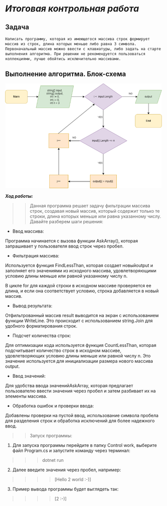 # **_Итоговая контрольная работа_** #


## **Задача** ##

    Написать программу, которая из имеющегося массива строк формирует массив из строк, длина которых меньше либо равна 3 символа. Первоначальный массив можно ввести с клавиатуры, либо задать на старте выполнения алгоритма. При решении не рекомендуется пользоваться коллекциями, лучше обойтись исключительно массивами.


## **Выполнение алгоритма. Блок-схема** ##

![Диаграмма](/block%20diagram/diagram.png)

***Ход работы:***

>> Данная программа решает задачу фильтрации массива строк, создавая новый массив, который содержит только те строки, длина которых меньше или равна указанному числу. Давайте разберем шаги решения:

* Ввод массива:

Программа начинается с вызова функции AskArray(), которая запрашивает у пользователя ввод строк через пробел.

* Фильтрация массива:

Используется функция FindLessThan, которая создает новыйoutput и заполняет его значениями из исходного массива, удовлетворяющими условию длины меньше или равной указанному числу n.

В цикле for для каждой строки в исходном массиве проверяется ее длина, и если она соответствует условию, строка добавляется в новый массив.

* Вывод результата:

Отфильтрованный массив result выводится на экран с использованием функции WriteLine. Это происходит с использованием string.Join для удобного форматирования строк.

* Подсчет количества строк:

Для оптимизации кода используется функция CountLessThan, которая подсчитывает количество строк в исходном массиве, удовлетворяющих условию длины меньше или равной числу n. Это значение используется для инициализации размера нового массива output.

* Ввод значений:

Для удобства ввода значенийAskArray, которая предлагает пользователю ввести значения через пробел и затем разбивает их на элементы массива.

* Обработка ошибок и проверки ввода:

Добавлены проверки на пустой ввод, использование символа пробела для разделения строк и обработка исключений для более надежного ввод.

>> Запуск программы:

1. Для запуска программы перейдите в папку Control work, выберите файл Program.cs и запустите команду через терминал:
    
 >>>  dotnet run

2. Далее введите значения через пробел, например:

 >>>>  [Hello 2 world :-)]

3. Пример вывода программы будет выглядеть так:

>>>> [2 :-)]

